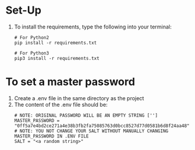 # Set-Up
1. To install the requirements, type the following into your terminal:
   ```
   # For Python2
   pip install -r requirements.txt
   
   # For Python3
   pip3 install -r requirements.txt
   ```
   
# To set a master password
1. Create a .env file in the same directory as the project
2. The content of the .env file should be:
   ```
   # NOTE: ORIGINAL PASSWORD WILL BE AN EMPTY STRING ['']
   MASTER_PASSWORD = "0ff5a7e4bd2ce271a4e38b3fb2fa75085763d0bcc8527d77d0581b6d8f24aa48"
   # NOTE: YOU NOT CHANGE YOUR SALT WITHOUT MANUALLY CHANGING MASTER_PASSWORD IN .ENV FILE
   SALT = "<a random string>"
   ```
